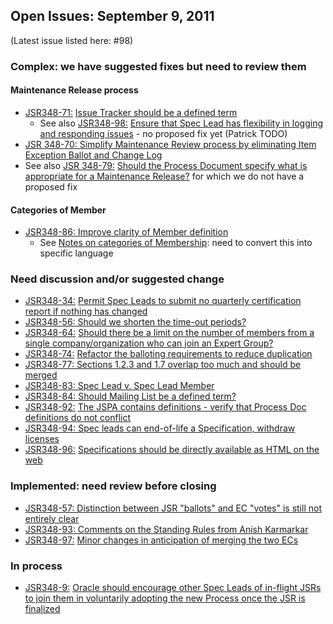 ## Open Issues: September 9, 2011

(Latest issue listed here: #98)

### Complex: we have suggested fixes but need to review them

#### Maintenance Release process

*   [JSR348-71:](http://java.net/jira/browse/JSR348-83) [Issue Tracker should be a defined term](http://java.net/jira/browse/JSR348-71)
    *   See also [JSR348-98:](http://java.net/jira/browse/JSR348-98) [Ensure that Spec Lead has flexibility in logging and responding issues](http://java.net/jira/browse/JSR348-98) - no proposed fix yet (Patrick TODO)
*   [JSR 348-70: Simplify Maintenance Review process by eliminating Item Exception Ballot and Change Log](http://java.net/jira/browse/JSR348-70)
*   See also [JSR 348-79:](http://java.net/jira/browse/JSR348-70) [Should the Process Document specify what is appropriate for a Maintenance Release?](http://java.net/jira/browse/JSR348-79) for which we do not have a proposed fix

#### Categories of Member

*   [JSR348-86: Improve clarity of Member definition](http://java.net/jira/browse/JSR348-86)
    *   See [Notes on categories of Membership](/files/Working%20documents/Membership-AUG-31-2011.md): need to convert this into specific language

### Need discussion and/or suggested change

*   [JSR348-34:](http://java.net/jira/browse/JSR348-86) [Permit Spec Leads to submit no quarterly certification report if nothing has changed](http://java.net/jira/browse/JSR348-34)
*   [JSR348-56: Should we shorten the time-out periods?](http://java.net/jira/browse/JSR348-56)
*   [JSR348-64:](http://java.net/jira/browse/JSR348-77) [Should there be a limit on the number of members from a single company/organization who can join an Expert Group?](http://java.net/jira/browse/JSR348-64)
*   [JSR348-74:](http://java.net/jira/browse/JSR348-4) [Refactor the balloting requirements to reduce duplication](http://java.net/jira/browse/JSR348-74)
*   [JSR348-77: Sections 1.2.3 and 1.7 overlap too much and should be merged](http://java.net/jira/browse/JSR348-77)
*   [JSR348-83: Spec Lead v. Spec Lead Member](http://java.net/jira/browse/JSR348-83)
*   [JSR348-84: Should Mailing List be a defined term?](http://java.net/jira/browse/JSR348-84)
*   [JSR348-92:](http://java.net/jira/browse/JSR348-93) [The JSPA contains definitions - verify that Process Doc definitions do not conflict](http://java.net/jira/browse/JSR348-92)
*   [JSR348-94: Spec leads can end-of-life a Specification, withdraw licenses](http://java.net/jira/browse/JSR348-94)
*   [JSR348-96:](http://java.net/jira/browse/JSR348-87) [Specifications should be directly available as HTML on the web](http://java.net/jira/browse/JSR348-96)

### Implemented: need review before closing

*   [JSR348-57: Distinction between JSR "ballots" and EC "votes" is still not entirely clear](http://java.net/jira/browse/JSR348-86)
*   [JSR348-93: Comments on the Standing Rules from Anish Karmarkar](http://java.net/jira/browse/JSR348-93)
*   [JSR348-97:](http://java.net/jira/browse/JSR348-97) [Minor changes in anticipation of merging the two ECs](http://java.net/jira/browse/JSR348-97)

### In process

*   [JSR348-9:](http://java.net/jira/browse/JSR348-93) [Oracle should encourage other Spec Leads of in-flight JSRs to join them in voluntarily adopting the new Process once the JSR is finalized](http://java.net/jira/browse/JSR348-9)